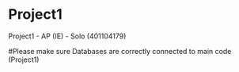 # Project1
Project1 - AP (IE) - Solo (401104179)

#Please make sure Databases are correctly connected to main code (Project1)